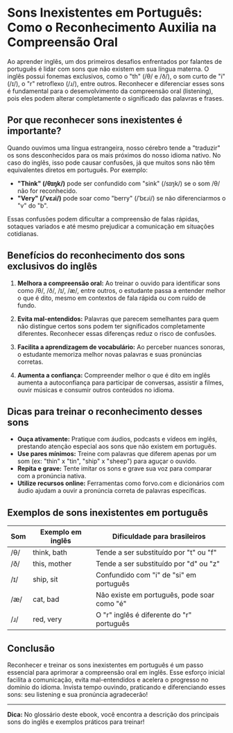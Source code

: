 
# Sons Inexistentes em Português: Como o Reconhecimento Auxilia na Compreensão Oral

Ao aprender inglês, um dos primeiros desafios enfrentados por falantes de português é lidar com sons que não existem em sua língua materna. O inglês possui fonemas exclusivos, como o "th" (/θ/ e /ð/), o som curto de "i" (/ɪ/), o "r" retroflexo (/ɹ/), entre outros. Reconhecer e diferenciar esses sons é fundamental para o desenvolvimento da compreensão oral (listening), pois eles podem alterar completamente o significado das palavras e frases.

## Por que reconhecer sons inexistentes é importante?

Quando ouvimos uma língua estrangeira, nosso cérebro tende a "traduzir" os sons desconhecidos para os mais próximos do nosso idioma nativo. No caso do inglês, isso pode causar confusões, já que muitos sons não têm equivalentes diretos em português. Por exemplo:

- **"Think" (/θɪŋk/)** pode ser confundido com "sink" (/sɪŋk/) se o som /θ/ não for reconhecido.
- **"Very" (/ˈvɛɹi/)** pode soar como "berry" (/ˈbɛɹi/) se não diferenciarmos o "v" do "b".

Essas confusões podem dificultar a compreensão de falas rápidas, sotaques variados e até mesmo prejudicar a comunicação em situações cotidianas.

## Benefícios do reconhecimento dos sons exclusivos do inglês

1. **Melhora a compreensão oral:** Ao treinar o ouvido para identificar sons como /θ/, /ð/, /ɪ/, /æ/, entre outros, o estudante passa a entender melhor o que é dito, mesmo em contextos de fala rápida ou com ruído de fundo.

2. **Evita mal-entendidos:** Palavras que parecem semelhantes para quem não distingue certos sons podem ter significados completamente diferentes. Reconhecer essas diferenças reduz o risco de confusões.

3. **Facilita a aprendizagem de vocabulário:** Ao perceber nuances sonoras, o estudante memoriza melhor novas palavras e suas pronúncias corretas.

4. **Aumenta a confiança:** Compreender melhor o que é dito em inglês aumenta a autoconfiança para participar de conversas, assistir a filmes, ouvir músicas e consumir outros conteúdos no idioma.

## Dicas para treinar o reconhecimento desses sons

- **Ouça ativamente:** Pratique com áudios, podcasts e vídeos em inglês, prestando atenção especial aos sons que não existem em português.
- **Use pares mínimos:** Treine com palavras que diferem apenas por um som (ex: "thin" x "tin", "ship" x "sheep") para aguçar o ouvido.
- **Repita e grave:** Tente imitar os sons e grave sua voz para comparar com a pronúncia nativa.
- **Utilize recursos online:** Ferramentas como forvo.com e dicionários com áudio ajudam a ouvir a pronúncia correta de palavras específicas.

## Exemplos de sons inexistentes em português

| Som | Exemplo em inglês | Dificuldade para brasileiros |
|-----|-------------------|-----------------------------|
| /θ/ | think, bath       | Tende a ser substituído por "t" ou "f" |
| /ð/ | this, mother      | Tende a ser substituído por "d" ou "z" |
| /ɪ/ | ship, sit         | Confundido com "i" de "si" em português |
| /æ/ | cat, bad          | Não existe em português, pode soar como "é" |
| /ɹ/ | red, very         | O "r" inglês é diferente do "r" português |

## Conclusão

Reconhecer e treinar os sons inexistentes em português é um passo essencial para aprimorar a compreensão oral em inglês. Esse esforço inicial facilita a comunicação, evita mal-entendidos e acelera o progresso no domínio do idioma. Invista tempo ouvindo, praticando e diferenciando esses sons: seu listening e sua pronúncia agradecerão!

---
**Dica:** No glossário deste ebook, você encontra a descrição dos principais sons do inglês e exemplos práticos para treinar!
```
